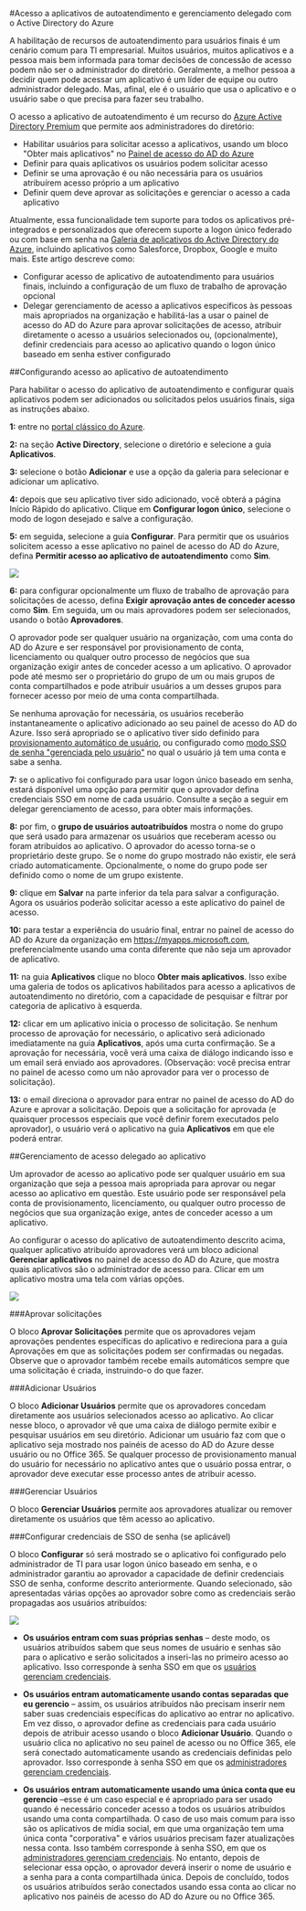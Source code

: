 <properties
	pageTitle="Acesso a aplicativo de autoatendimento e gerenciamento delegado com o Active Directory do Azure| Microsoft Azure"
	description="Este artigo descreve como habilitar acesso a aplicativo de autoatendimento e gerenciamento delegado com o Active Directory do Azure."
	services="active-directory"
	documentationCenter=""
	authors="asmalser-msft"
	manager="stevenpo"
	editor=""/>

<tags
	ms.service="active-directory"
	ms.workload="identity"
	ms.tgt_pltfrm="na"
	ms.devlang="na"
	ms.topic="article"
	ms.date="12/14/2015"
	ms.author="asmalser"/>

#Acesso a aplicativos de autoatendimento e gerenciamento delegado com o Active Directory do Azure

A habilitação de recursos de autoatendimento para usuários finais é um cenário comum para TI empresarial. Muitos usuários, muitos aplicativos e a pessoa mais bem informada para tomar decisões de concessão de acesso podem não ser o administrador do diretório. Geralmente, a melhor pessoa a decidir quem pode acessar um aplicativo é um líder de equipe ou outro administrador delegado. Mas, afinal, ele é o usuário que usa o aplicativo e o usuário sabe o que precisa para fazer seu trabalho.

O acesso a aplicativo de autoatendimento é um recurso do [Azure Active Directory Premium](https://azure.microsoft.com/trial/get-started-active-directory/) que permite aos administradores do diretório:

* Habilitar usuários para solicitar acesso a aplicativos, usando um bloco "Obter mais aplicativos" no [Painel de acesso do AD do Azure](active-directory-appssoaccess-whatis.md#deploying-azure-ad-integrated-applications-to-users)
* Definir para quais aplicativos os usuários podem solicitar acesso
* Definir se uma aprovação é ou não necessária para os usuários atribuírem acesso próprio a um aplicativo
* Definir quem deve aprovar as solicitações e gerenciar o acesso a cada aplicativo

Atualmente, essa funcionalidade tem suporte para todos os aplicativos pré-integrados e personalizados que oferecem suporte a logon único federado ou com base em senha na [Galeria de aplicativos do Active Directory do Azure](https://azure.microsoft.com/marketplace/active-directory/all/), incluindo aplicativos como Salesforce, Dropbox, Google e muito mais. Este artigo descreve como:

* Configurar acesso de aplicativo de autoatendimento para usuários finais, incluindo a configuração de um fluxo de trabalho de aprovação opcional 
* Delegar gerenciamento de acesso a aplicativos específicos às pessoas mais apropriados na organização e habilitá-las a usar o painel de acesso do AD do Azure para aprovar solicitações de acesso, atribuir diretamente o acesso a usuários selecionados ou, (opcionalmente), definir credenciais para acesso ao aplicativo quando o logon único baseado em senha estiver configurado


##Configurando acesso ao aplicativo de autoatendimento

Para habilitar o acesso do aplicativo de autoatendimento e configurar quais aplicativos podem ser adicionados ou solicitados pelos usuários finais, siga as instruções abaixo.

**1:** entre no [portal clássico do Azure](https://manage.windowsazure.com/).

**2:** na seção **Active Directory**, selecione o diretório e selecione a guia **Aplicativos**.

**3:** selecione o botão **Adicionar** e use a opção da galeria para selecionar e adicionar um aplicativo.

**4:** depois que seu aplicativo tiver sido adicionado, você obterá a página Início Rápido do aplicativo. Clique em **Configurar logon único**, selecione o modo de logon desejado e salve a configuração.

**5:** em seguida, selecione a guia **Configurar**. Para permitir que os usuários solicitem acesso a esse aplicativo no painel de acesso do AD do Azure, defina **Permitir acesso ao aplicativo de autoatendimento** como **Sim**.

![][1]

**6:** para configurar opcionalmente um fluxo de trabalho de aprovação para solicitações de acesso, defina **Exigir aprovação antes de conceder acesso** como **Sim**. Em seguida, um ou mais aprovadores podem ser selecionados, usando o botão **Aprovadores**.

O aprovador pode ser qualquer usuário na organização, com uma conta do AD do Azure e ser responsável por provisionamento de conta, licenciamento ou qualquer outro processo de negócios que sua organização exigir antes de conceder acesso a um aplicativo. O aprovador pode até mesmo ser o proprietário do grupo de um ou mais grupos de conta compartilhados e pode atribuir usuários a um desses grupos para fornecer acesso por meio de uma conta compartilhada.

Se nenhuma aprovação for necessária, os usuários receberão instantaneamente o aplicativo adicionado ao seu painel de acesso do AD do Azure. Isso será apropriado se o aplicativo tiver sido definido para [provisionamento automático de usuário](active-directory-saas-app-provisioning.md), ou configurado como [modo SSO de senha "gerenciada pelo usuário"](active-directory-appssoaccess-whatis.md#password-based-single-sign-on) no qual o usuário já tem uma conta e sabe a senha.

**7:** se o aplicativo foi configurado para usar logon único baseado em senha, estará disponível uma opção para permitir que o aprovador defina credenciais SSO em nome de cada usuário. Consulte a seção a seguir em delegar gerenciamento de acesso, para obter mais informações.

**8:** por fim, o **grupo de usuários autoatribuídos** mostra o nome do grupo que será usado para armazenar os usuários que receberam acesso ou foram atribuídos ao aplicativo. O aprovador do acesso torna-se o proprietário deste grupo. Se o nome do grupo mostrado não existir, ele será criado automaticamente. Opcionalmente, o nome do grupo pode ser definido como o nome de um grupo existente.

**9:** clique em **Salvar** na parte inferior da tela para salvar a configuração. Agora os usuários poderão solicitar acesso a este aplicativo do painel de acesso.

**10:** para testar a experiência do usuário final, entrar no painel de acesso do AD do Azure da organização em https://myapps.microsoft.com, preferencialmente usando uma conta diferente que não seja um aprovador de aplicativo.

**11:** na guia **Aplicativos** clique no bloco **Obter mais aplicativos**. Isso exibe uma galeria de todos os aplicativos habilitados para acesso a aplicativos de autoatendimento no diretório, com a capacidade de pesquisar e filtrar por categoria de aplicativo à esquerda.

**12:** clicar em um aplicativo inicia o processo de solicitação. Se nenhum processo de aprovação for necessário, o aplicativo será adicionado imediatamente na guia **Aplicativos**, após uma curta confirmação. Se a aprovação for necessária, você verá uma caixa de diálogo indicando isso e um email será enviado aos aprovadores. (Observação: você precisa entrar no painel de acesso como um não aprovador para ver o processo de solicitação).

**13:** o email direciona o aprovador para entrar no painel de acesso do AD do Azure e aprovar a solicitação. Depois que a solicitação for aprovada (e quaisquer processos especiais que você definir forem executados pelo aprovador), o usuário verá o aplicativo na guia **Aplicativos** em que ele poderá entrar.

##Gerenciamento de acesso delegado ao aplicativo

Um aprovador de acesso ao aplicativo pode ser qualquer usuário em sua organização que seja a pessoa mais apropriada para aprovar ou negar acesso ao aplicativo em questão. Este usuário pode ser responsável pela conta de provisionamento, licenciamento, ou qualquer outro processo de negócios que sua organização exige, antes de conceder acesso a um aplicativo.
 
Ao configurar o acesso do aplicativo de autoatendimento descrito acima, qualquer aplicativo atribuído aprovadores verá um bloco adicional **Gerenciar aplicativos** no painel de acesso do AD do Azure, que mostra quais aplicativos são o administrador de acesso para. Clicar em um aplicativo mostra uma tela com várias opções.

![][2]

###Aprovar solicitações

O bloco **Aprovar Solicitações** permite que os aprovadores vejam aprovações pendentes específicas do aplicativo e redireciona para a guia Aprovações em que as solicitações podem ser confirmadas ou negadas. Observe que o aprovador também recebe emails automáticos sempre que uma solicitação é criada, instruindo-o do que fazer.

###Adicionar Usuários

O bloco **Adicionar Usuários** permite que os aprovadores concedam diretamente aos usuários selecionados acesso ao aplicativo. Ao clicar nesse bloco, o aprovador vê que uma caixa de diálogo permite exibir e pesquisar usuários em seu diretório. Adicionar um usuário faz com que o aplicativo seja mostrado nos painéis de acesso do AD do Azure desse usuário ou no Office 365. Se qualquer processo de provisionamento manual do usuário for necessário no aplicativo antes que o usuário possa entrar, o aprovador deve executar esse processo antes de atribuir acesso.

###Gerenciar Usuários

O bloco **Gerenciar Usuários** permite aos aprovadores atualizar ou remover diretamente os usuários que têm acesso ao aplicativo.

###Configurar credenciais de SSO de senha (se aplicável)

O bloco **Configurar** só será mostrado se o aplicativo foi configurado pelo administrador de TI para usar logon único baseado em senha, e o administrador garantiu ao aprovador a capacidade de definir credenciais SSO de senha, conforme descrito anteriormente. Quando selecionado, são apresentadas várias opções ao aprovador sobre como as credenciais serão propagadas aos usuários atribuídos:

![][3]

* **Os usuários entram com suas próprias senhas** – deste modo, os usuários atribuídos sabem que seus nomes de usuário e senhas são para o aplicativo e serão solicitados a inseri-las no primeiro acesso ao aplicativo. Isso corresponde à senha SSO em que os [usuários gerenciam credenciais](active-directory-appssoaccess-whatis.md#password-based-single-sign-on).

* **Os usuários entram automaticamente usando contas separadas que eu gerencio** – assim, os usuários atribuídos não precisam inserir nem saber suas credenciais específicas do aplicativo ao entrar no aplicativo. Em vez disso, o aprovador define as credenciais para cada usuário depois de atribuir acesso usando o bloco **Adicionar Usuário**. Quando o usuário clica no aplicativo no seu painel de acesso ou no Office 365, ele será conectado automaticamente usando as credenciais definidas pelo aprovador. Isso corresponde à senha SSO em que os [administradores gerenciam credenciais](active-directory-appssoaccess-whatis.md#password-based-single-sign-on).

* **Os usuários entram automaticamente usando uma única conta que eu gerencio** –esse é um caso especial e é apropriado para ser usado quando é necessário conceder acesso a todos os usuários atribuídos usando uma conta compartilhada. O caso de uso mais comum para isso são os aplicativos de mídia social, em que uma organização tem uma única conta "corporativa" e vários usuários precisam fazer atualizações nessa conta. Isso também corresponde à senha SSO, em que os [administradores gerenciam credenciais](active-directory-appssoaccess-whatis.md#password-based-single-sign-on). No entanto, depois de selecionar essa opção, o aprovador deverá inserir o nome de usuário e a senha para a conta compartilhada única. Depois de concluído, todos os usuários atribuídos serão conectados usando essa conta ao clicar no aplicativo nos painéis de acesso do AD do Azure ou no Office 365.

<!--Image references-->
[1]: ./media/active-directory-self-service-application-access/ssaa_admin.PNG
[2]: ./media/active-directory-self-service-application-access/ssaa_ap_manage_app.PNG
[3]: ./media/active-directory-self-service-application-access/ssaa_ap_manage_app_config.PNG

<!---HONumber=AcomDC_0128_2016-->